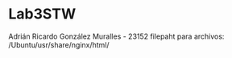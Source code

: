 # Lab3STW
Adrián Ricardo González Muralles - 23152
filepaht para archivos: /Ubuntu/usr/share/nginx/html/
